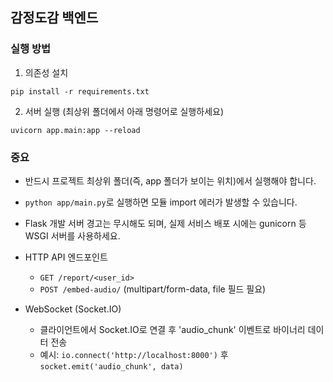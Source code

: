 ## 감정도감 백엔드

### 실행 방법

1. 의존성 설치

```
pip install -r requirements.txt
```

2. 서버 실행 (최상위 폴더에서 아래 명령어로 실행하세요)

```
uvicorn app.main:app --reload
```

### 중요
- 반드시 프로젝트 최상위 폴더(즉, app 폴더가 보이는 위치)에서 실행해야 합니다.
- `python app/main.py`로 실행하면 모듈 import 에러가 발생할 수 있습니다.
- Flask 개발 서버 경고는 무시해도 되며, 실제 서비스 배포 시에는 gunicorn 등 WSGI 서버를 사용하세요.

- HTTP API 엔드포인트
  - `GET /report/<user_id>`
  - `POST /embed-audio/` (multipart/form-data, file 필드 필요)

- WebSocket (Socket.IO)
  - 클라이언트에서 Socket.IO로 연결 후 'audio_chunk' 이벤트로 바이너리 데이터 전송
  - 예시: `io.connect('http://localhost:8000')` 후 `socket.emit('audio_chunk', data)`
